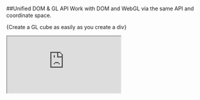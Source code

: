 ##Uniﬁed DOM & GL API
Work with DOM and WebGL via the same API and coordinate space.

{Create a GL cube as easily as you create a div}
<iframe src='http://learn-staging.famo.us/container/index.html?block=effects-scene&detail=false' scrolling='no' class='code-block' allowtransparency='true'></iframe>
